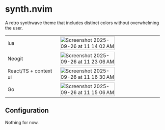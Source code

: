 # synth.nvim

A retro synthwave theme that includes distinct colors without overwhelming the user.


|   |  |
| --  | -- |
| lua | <img width="75%" height="75%" alt="Screenshot 2025-09-26 at 11 14 02 AM" src="https://github.com/user-attachments/assets/3f486c29-907b-4966-8855-544f032b6407" /> |
| Neogit | <img width="75%" height="75%" alt="Screenshot 2025-09-26 at 11 23 06 AM" src="https://github.com/user-attachments/assets/74f68c81-5eae-4e7e-9796-89490d92f6b2" /> |
| React/TS + context ui | <img width="75%" height="75%" alt="Screenshot 2025-09-26 at 11 16 30 AM" src="https://github.com/user-attachments/assets/1e49e60a-b5b1-4b21-b862-cff430e43104" /> |
| Go | <img width="75%" height="75%" alt="Screenshot 2025-09-26 at 11 15 06 AM" src="https://github.com/user-attachments/assets/0860a9c3-b80d-4624-ba01-3b873dcf4547" /> |


## Configuration

Nothing for now.
